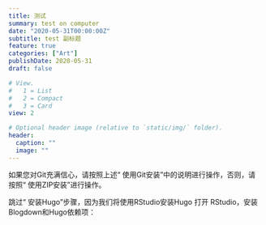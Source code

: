 ```yaml
---
title: 测试
summary: test on computer 
date: "2020-05-31T00:00:00Z"
subtitle: test 副标题
feature: true
categories: ["Art"]
publishDate: 2020-05-31
draft: false

# View.
#   1 = List
#   2 = Compact
#   3 = Card
view: 2

# Optional header image (relative to `static/img/` folder).
header:
  caption: ""
  image: ""
---
```


如果您对Git充满信心，请按照上述“ 使用Git安装”中的说明进行操作，否则，请 按照“ 使用ZIP安装”进行操作。

跳过“ 安装Hugo”步骤，因为我们将使用RStudio安装Hugo
打开 RStudio，安装Blogdown和Hugo依赖项：
